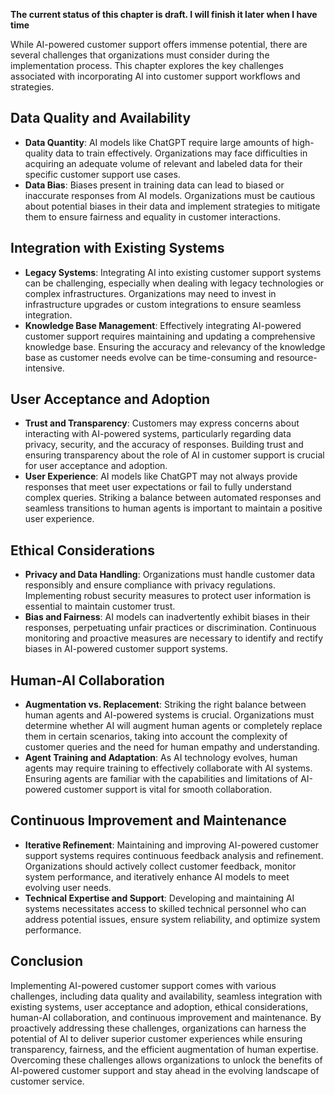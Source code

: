 **The current status of this chapter is draft. I will finish it later when I have time**

While AI-powered customer support offers immense potential, there are several challenges that organizations must consider during the implementation process. This chapter explores the key challenges associated with incorporating AI into customer support workflows and strategies.

Data Quality and Availability
-----------------------------

* **Data Quantity**: AI models like ChatGPT require large amounts of high-quality data to train effectively. Organizations may face difficulties in acquiring an adequate volume of relevant and labeled data for their specific customer support use cases.
* **Data Bias**: Biases present in training data can lead to biased or inaccurate responses from AI models. Organizations must be cautious about potential biases in their data and implement strategies to mitigate them to ensure fairness and equality in customer interactions.

Integration with Existing Systems
---------------------------------

* **Legacy Systems**: Integrating AI into existing customer support systems can be challenging, especially when dealing with legacy technologies or complex infrastructures. Organizations may need to invest in infrastructure upgrades or custom integrations to ensure seamless integration.
* **Knowledge Base Management**: Effectively integrating AI-powered customer support requires maintaining and updating a comprehensive knowledge base. Ensuring the accuracy and relevancy of the knowledge base as customer needs evolve can be time-consuming and resource-intensive.

User Acceptance and Adoption
----------------------------

* **Trust and Transparency**: Customers may express concerns about interacting with AI-powered systems, particularly regarding data privacy, security, and the accuracy of responses. Building trust and ensuring transparency about the role of AI in customer support is crucial for user acceptance and adoption.
* **User Experience**: AI models like ChatGPT may not always provide responses that meet user expectations or fail to fully understand complex queries. Striking a balance between automated responses and seamless transitions to human agents is important to maintain a positive user experience.

Ethical Considerations
----------------------

* **Privacy and Data Handling**: Organizations must handle customer data responsibly and ensure compliance with privacy regulations. Implementing robust security measures to protect user information is essential to maintain customer trust.
* **Bias and Fairness**: AI models can inadvertently exhibit biases in their responses, perpetuating unfair practices or discrimination. Continuous monitoring and proactive measures are necessary to identify and rectify biases in AI-powered customer support systems.

Human-AI Collaboration
----------------------

* **Augmentation vs. Replacement**: Striking the right balance between human agents and AI-powered systems is crucial. Organizations must determine whether AI will augment human agents or completely replace them in certain scenarios, taking into account the complexity of customer queries and the need for human empathy and understanding.
* **Agent Training and Adaptation**: As AI technology evolves, human agents may require training to effectively collaborate with AI systems. Ensuring agents are familiar with the capabilities and limitations of AI-powered customer support is vital for smooth collaboration.

Continuous Improvement and Maintenance
--------------------------------------

* **Iterative Refinement**: Maintaining and improving AI-powered customer support systems requires continuous feedback analysis and refinement. Organizations should actively collect customer feedback, monitor system performance, and iteratively enhance AI models to meet evolving user needs.
* **Technical Expertise and Support**: Developing and maintaining AI systems necessitates access to skilled technical personnel who can address potential issues, ensure system reliability, and optimize system performance.

Conclusion
----------

Implementing AI-powered customer support comes with various challenges, including data quality and availability, seamless integration with existing systems, user acceptance and adoption, ethical considerations, human-AI collaboration, and continuous improvement and maintenance. By proactively addressing these challenges, organizations can harness the potential of AI to deliver superior customer experiences while ensuring transparency, fairness, and the efficient augmentation of human expertise. Overcoming these challenges allows organizations to unlock the benefits of AI-powered customer support and stay ahead in the evolving landscape of customer service.
